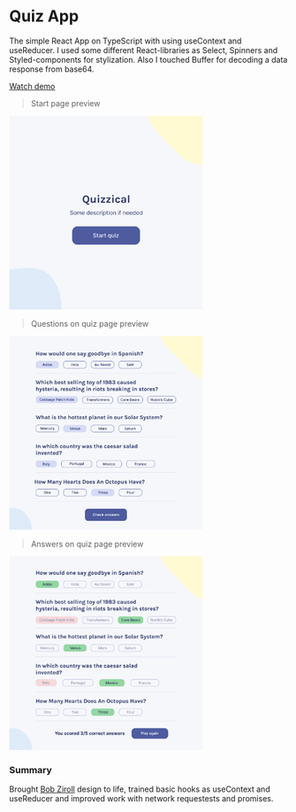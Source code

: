 # Quiz App
The simple React App on TypeScript with using useContext and useReducer. I used some different React-libraries as Select, Spinners and Styled-components for stylization. Also I touched Buffer for decoding a data response from base64.

[Watch demo](https://evgenywas.github.io/quiz-app/)

> Start page preview

<img src="previews/preview-start-page.jpg" height="350">

> Questions on quiz page preview

<img src="previews/preview-quiz-page-questions.jpg" height="350">

> Answers on quiz page preview

<img src="previews/preview-quiz-page-answers.jpg" height="350">

### Summary
Brought [Bob Ziroll](https://github.com/bobziroll) design to life, trained basic hooks as useContext and useReducer and improved work with network requestests and promises.
